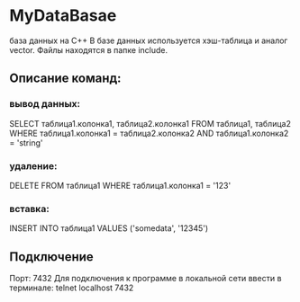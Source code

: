 # MyDataBasae
база данных на С++
В базе данных используется хэш-таблица и аналог vector. Файлы находятся в папке include.
## Описание команд:
### вывод данных:
SELECT таблица1.колонка1, таблица2.колонка1 
FROM таблица1, таблица2 
WHERE таблица1.колонка1 = таблица2.колонка2 AND таблица1.колонка2 = 'string'
### удаление:
DELETE FROM таблица1 
WHERE таблица1.колонка1 = '123'
### вставка:
INSERT INTO таблица1 VALUES ('somedata', '12345')
## Подключение
Порт: 7432
Для подключения к программе в локальной сети ввести в терминале: telnet localhost 7432